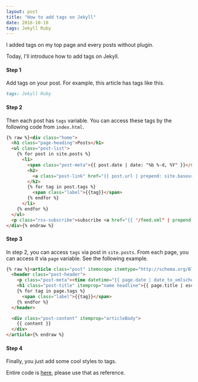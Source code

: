 ```yaml
---
layout: post
title: "How to add tags on Jekyll"
date: 2016-10-18
tags: Jekyll Ruby
---
```

I added tags on my top page and every posts without plugin.

Today, I'll introduce how to add tags on Jekyll.

#### **Step 1**
Add tags on your post.
For example, this article has tags like this.

```md
tags: Jekyll Ruby
```

#### **Step 2**
Then each post has `tags` variable.
You can access these tags by the following code from `index.html`.

```html
{% raw %}<div class="home">
  <h1 class="page-heading">Posts</h1>
  <ul class="post-list">
    {% for post in site.posts %}
      <li>
        <span class="post-meta">{{ post.date | date: "%b %-d, %Y" }}</span>
        <h2>
          <a class="post-link" href="{{ post.url | prepend: site.baseurl }}">{{ post.title | escape }}</a>
        </h2>
        {% for tag in post.tags %}
          <span class="label">{{tag}}</span>
        {% endfor %}
      </li>
    {% endfor %}
  </ul>
  <p class="rss-subscribe">subscribe <a href="{{ "/feed.xml" | prepend: site.baseurl }}">via RSS</a></p>
</div>{% endraw %}
```

#### **Step 3**
In step 2, you can access `tags` via post in `site.posts`.
From each page, you can access it via `page` variable.
See the following example.

```html
{% raw %}<article class="post" itemscope itemtype="http://schema.org/BlogPosting">
  <header class="post-header">
    <p class="post-meta"><time datetime="{{ page.date | date_to_xmlschema }}" itemprop="datePublished">{{ page.date | date: "%b %-d, %Y" }}</time></p>
    <h1 class="post-title" itemprop="name headline">{{ page.title | escape }}</h1>
    {% for tag in page.tags %}
      <span class="label">{{tag}}</span>
    {% endfor %}
  </header>

  <div class="post-content" itemprop="articleBody">
    {{ content }}
  </div>
</article>{% endraw %}
```

#### **Step 4**
Finally, you just add some cool styles to tags.

Entire code is [here](https://github.com/saitoxu/saitoxu.github.io),
please use that as reference.
